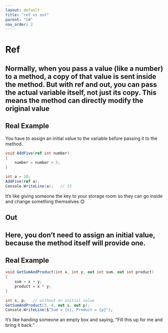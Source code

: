 ```yaml
---
layout: default
title: "ref vs out"
parent: "C#"
nav_order: 2
---
```


# Ref 

Normally, when you pass a value (like a number) to a method, a copy of that value is sent inside the method.
But with ref and out, you can pass the actual variable itself, not just its copy.
This means the method can directly modify the original value
---

## Real Example

You have to assign an initial value to the variable before passing it to the method.

```csharp
void AddFive(ref int number)
{
    number = number + 5;
}

int a = 10;
AddFive(ref a);
Console.WriteLine(a);   // 15

```
It’s like giving someone the key to your storage room so they can go inside and change something themselves 😊


## Out 

Here, you don’t need to assign an initial value, because the method itself will provide one.
---

## Real Example

```csharp
void GetSumAndProduct(int x, int y, out int sum, out int product)
{
    sum = x + y;
    product = x * y;
}

int s, p;   // without an initial value
GetSumAndProduct(3, 4, out s, out p);
Console.WriteLine($"Sum = {s}, Product = {p}");

```
It’s like handing someone an empty box and saying,
“Fill this up for me and bring it back.” 



